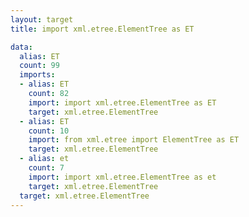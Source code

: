 ```yaml
---
layout: target
title: import xml.etree.ElementTree as ET

data:
  alias: ET
  count: 99
  imports:
  - alias: ET
    count: 82
    import: import xml.etree.ElementTree as ET
    target: xml.etree.ElementTree
  - alias: ET
    count: 10
    import: from xml.etree import ElementTree as ET
    target: xml.etree.ElementTree
  - alias: et
    count: 7
    import: import xml.etree.ElementTree as et
    target: xml.etree.ElementTree
  target: xml.etree.ElementTree
---
```

